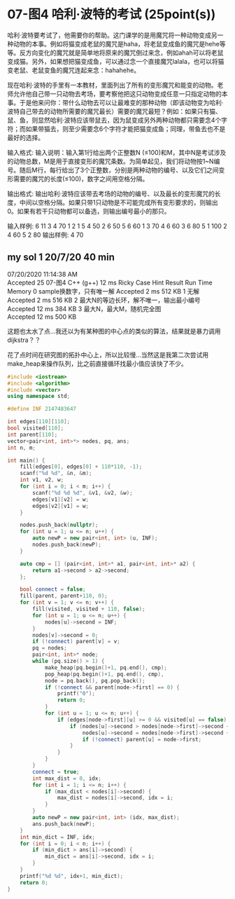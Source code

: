 # 07-图4 哈利·波特的考试 (25point(s))

哈利·波特要考试了，他需要你的帮助。这门课学的是用魔咒将一种动物变成另一种动物的本事。例如将猫变成老鼠的魔咒是haha，将老鼠变成鱼的魔咒是hehe等等。反方向变化的魔咒就是简单地将原来的魔咒倒过来念，例如ahah可以将老鼠变成猫。另外，如果想把猫变成鱼，可以通过念一个直接魔咒lalala，也可以将猫变老鼠、老鼠变鱼的魔咒连起来念：hahahehe。

现在哈利·波特的手里有一本教材，里面列出了所有的变形魔咒和能变的动物。老师允许他自己带一只动物去考场，要考察他把这只动物变成任意一只指定动物的本事。于是他来问你：带什么动物去可以让最难变的那种动物（即该动物变为哈利·波特自己带去的动物所需要的魔咒最长）需要的魔咒最短？例如：如果只有猫、鼠、鱼，则显然哈利·波特应该带鼠去，因为鼠变成另外两种动物都只需要念4个字符；而如果带猫去，则至少需要念6个字符才能把猫变成鱼；同理，带鱼去也不是最好的选择。

输入格式:
输入说明：输入第1行给出两个正整数N (≤100)和M，其中N是考试涉及的动物总数，M是用于直接变形的魔咒条数。为简单起见，我们将动物按1~N编号。随后M行，每行给出了3个正整数，分别是两种动物的编号、以及它们之间变形需要的魔咒的长度(≤100)，数字之间用空格分隔。

输出格式:
输出哈利·波特应该带去考场的动物的编号、以及最长的变形魔咒的长度，中间以空格分隔。如果只带1只动物是不可能完成所有变形要求的，则输出0。如果有若干只动物都可以备选，则输出编号最小的那只。

输入样例:
6 11
3 4 70
1 2 1
5 4 50
2 6 50
5 6 60
1 3 70
4 6 60
3 6 80
5 1 100
2 4 60
5 2 80
输出样例:
4 70

## my sol 1     20/7/20     40 min

07/20/2020 11:14:38 AM	
Accepted
25	07-图4	C++ (g++)	12 ms	Ricky
Case	Hint	Result	Run Time	Memory
0	sample换数字，只有唯一解	
Accepted
2 ms	512 KB
1	无解	
Accepted
2 ms	516 KB
2	最大N的等边长环，解不唯一，输出最小编号	
Accepted
12 ms	384 KB
3	最大N，最大M，随机完全图	
Accepted
12 ms	500 KB

这题也太水了点...我还以为有某种图的中心点的类似的算法，结果就是暴力调用dijkstra？？

花了点时间在研究图的拓扑中心上，所以比较慢...当然这是我第二次尝试用make_heap来操作队列，比之前直接循环找最小值应该快了不少。

``` C++
#include <iostream>
#include <algorithm>
#include <vector>
using namespace std;

#define INF 2147483647

int edges[110][110];
bool visited[110];
int parent[110];
vector<pair<int, int>*> nodes, pq, ans;
int n, m;

int main() {
    fill(edges[0], edges[0] + 110*110, -1);
    scanf("%d %d", &n, &m);
    int v1, v2, w;
    for (int i = 0; i < m; i++) {
        scanf("%d %d %d", &v1, &v2, &w);
        edges[v1][v2] = w;
        edges[v2][v1] = w;
    }

    nodes.push_back(nullptr);
    for (int u = 1; u <= n; u++) {
        auto newP = new pair<int, int> (u, INF);
        nodes.push_back(newP);
    }

    auto cmp = [] (pair<int, int>* a1, pair<int, int>* a2) {
        return a1->second > a2->second;
    };

    bool connect = false;
    fill(parent, parent+110, 0);
    for (int v = 1; v <= n; v++) {
        fill(visited, visited + 110, false);
        for (int u = 1; u <= n; u++) {
            nodes[u]->second = INF;
        }
        nodes[v]->second = 0;
        if (!connect) parent[v] = v;
        pq = nodes;
        pair<int, int>* node;
        while (pq.size() > 1) {
            make_heap(pq.begin()+1, pq.end(), cmp);
            pop_heap(pq.begin()+1, pq.end(), cmp), 
            node = pq.back(), pq.pop_back();
            if (!connect && parent[node->first] == 0) {
                printf("0");
                return 0;
            }
            for (int u = 1; u <= n; u++) {
                if (edges[node->first][u] >= 0 && visited[u] == false) {
                    if (nodes[u]->second > nodes[node->first]->second + edges[node->first][u]) {
                        nodes[u]->second = nodes[node->first]->second + edges[node->first][u];
                        if (!connect) parent[u] = node->first;
                    }
                }
            }
        }
        connect = true;
        int max_dist = 0, idx;
        for (int i = 1; i <= n; i++) {
            if (max_dist < nodes[i]->second) {
                max_dist = nodes[i]->second, idx = i;
            }
        }
        auto newP = new pair<int, int> (idx, max_dist);
        ans.push_back(newP);
    }
    int min_dict = INF, idx;
    for (int i = 0; i < n; i++) {
        if (min_dict > ans[i]->second) {
            min_dict = ans[i]->second, idx = i;
        }
    }
    printf("%d %d", idx+1, min_dict);
    return 0;
}
```
